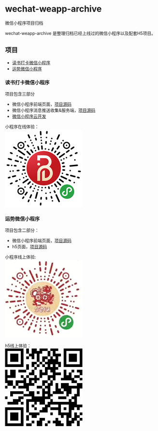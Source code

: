 # wechat-weapp-archive
微信小程序项目归档

wechat-weapp-archive 是整理归档已经上线过的微信小程序以及配套H5项目。

## 项目

- [读书打卡微信小程序](#读书打卡微信小程序)
- [运势微信小程序](#运势微信小程序)

### 读书打卡微信小程序

项目包含三部分
- 微信小程序前端页面，[项目源码](https://github.com/mgtc/wechat-weapp-archive/tree/master/daka_weapp)
- 微信小程序消息推送收集&服务端，[项目源码](https://github.com/mgtc/wechat-weapp-archive/tree/master/daka_server)
- [微信小程序云开发](https://cloud.tencent.com/solution/la)

小程序在线体验：<br/>
![](./assets/daka.png)

### 运势微信小程序

项目包含二部分：
- 微信小程序前端页面，[项目源码](https://github.com/mgtc/wechat-weapp-archive/tree/master/lucky_weapp)
- h5页面，[项目源码](https://github.com/mgtc/wechat-weapp-archive/tree/master/daka_h5)

小程序线上体验:<br/>
![](./assets/lucky.png)

h5线上体验：<br/>
![](./assets/lucky_h5.png)
